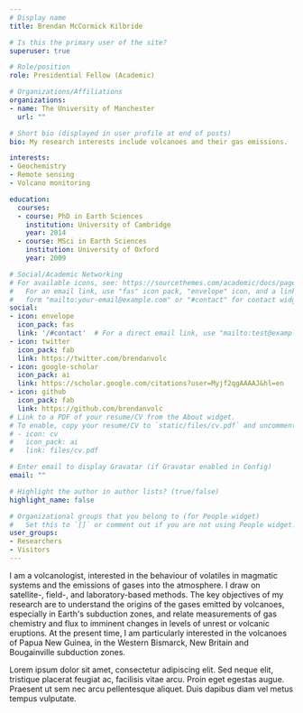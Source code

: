 ```yaml
---
# Display name
title: Brendan McCormick Kilbride

# Is this the primary user of the site?
superuser: true

# Role/position
role: Presidential Fellow (Academic)

# Organizations/Affiliations
organizations:
- name: The University of Manchester
  url: ""

# Short bio (displayed in user profile at end of posts)
bio: My research interests include volcanoes and their gas emissions.

interests:
- Geochemistry
- Remote sensing
- Volcano monitoring

education:
  courses:
  - course: PhD in Earth Sciences
    institution: University of Cambridge
    year: 2014
  - course: MSci in Earth Sciences
    institution: University of Oxford
    year: 2009

# Social/Academic Networking
# For available icons, see: https://sourcethemes.com/academic/docs/page-builder/#icons
#   For an email link, use "fas" icon pack, "envelope" icon, and a link in the
#   form "mailto:your-email@example.com" or "#contact" for contact widget.
social:
- icon: envelope
  icon_pack: fas
  link: '/#contact'  # For a direct email link, use "mailto:test@example.org".
- icon: twitter
  icon_pack: fab
  link: https://twitter.com/brendanvolc
- icon: google-scholar
  icon_pack: ai
  link: https://scholar.google.com/citations?user=Myjf2qgAAAAJ&hl=en
- icon: github
  icon_pack: fab
  link: https://github.com/brendanvolc
# Link to a PDF of your resume/CV from the About widget.
# To enable, copy your resume/CV to `static/files/cv.pdf` and uncomment the lines below.
# - icon: cv
#   icon_pack: ai
#   link: files/cv.pdf

# Enter email to display Gravatar (if Gravatar enabled in Config)
email: ""

# Highlight the author in author lists? (true/false)
highlight_name: false

# Organizational groups that you belong to (for People widget)
#   Set this to `[]` or comment out if you are not using People widget.
user_groups:
- Researchers
- Visitors
---
```


I am a volcanologist, interested in the behaviour of volatiles in magmatic systems and the emissions of gases into the atmosphere. I draw on satellite-, field-, and laboratory-based methods. The key objectives of my research are to understand the origins of the gases emitted by volcanoes, especially in Earth's subduction zones, and relate measurements of gas chemistry and flux to imminent changes in levels of unrest or volcanic eruptions. At the present time, I am particularly interested in the volcanoes of Papua New Guinea, in the Western Bismarck, New Britain and Bougainville subduction zones.

Lorem ipsum dolor sit amet, consectetur adipiscing elit. Sed neque elit, tristique placerat feugiat ac, facilisis vitae arcu. Proin eget egestas augue. Praesent ut sem nec arcu pellentesque aliquet. Duis dapibus diam vel metus tempus vulputate.
